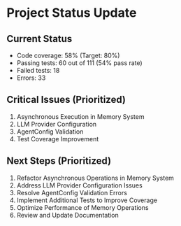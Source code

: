 # Project Status Update

## Current Status
- Code coverage: 58% (Target: 80%)
- Passing tests: 60 out of 111 (54% pass rate)
- Failed tests: 18
- Errors: 33

## Critical Issues (Prioritized)
1. Asynchronous Execution in Memory System
2. LLM Provider Configuration
3. AgentConfig Validation
4. Test Coverage Improvement

## Next Steps (Prioritized)
1. Refactor Asynchronous Operations in Memory System
2. Address LLM Provider Configuration Issues
3. Resolve AgentConfig Validation Errors
4. Implement Additional Tests to Improve Coverage
5. Optimize Performance of Memory Operations
6. Review and Update Documentation